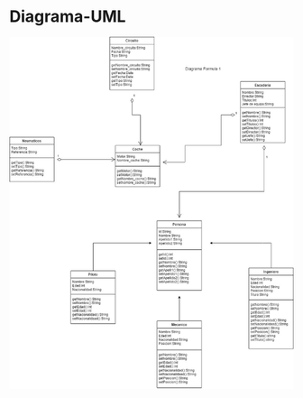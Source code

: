# Diagrama-UML


![](https://github.com/zazi479/Diagrama-UML/blob/905948688672c07ab442beda83a22330c9b79136/diagrama%20uml%20F1_.jpg)
